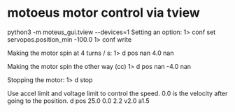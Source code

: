 # motoeus motor control via tview
python3 -m moteus_gui.tview --devices=1
 Setting an option:
1> conf set servopos.position_min -100.0
1> conf write 

Making the motor spin at 4 turns / s:
1> d pos nan 4.0 nan

Making the motor spin the other way (cc)
1> d pos nan -4.0 nan

Stopping the motor:
1> d stop


Use accel limit and voltage limit to control the speed. 0.0 is the velocity after going to the position. 
 d pos 25.0 0.0 2.2 v2.0 a1.5